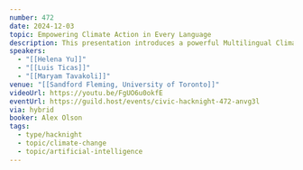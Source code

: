 ```yaml
---
number: 472
date: 2024-12-03
topic: Empowering Climate Action in Every Language
description: This presentation introduces a powerful Multilingual Climate Chatbot, designed to bridge the gap in climate education for all Torontonians, especially youth and marginalized communities. Built on advanced Retrieval-Augmented Generation (RAG) architecture, this chatbot uses fine-tuned embedding models and hybrid search to cut through the disjointed, jargon-heavy climate information that currently limits engagement and creates barriers.
speakers:
  - "[[Helena Yu]]"
  - "[[Luis Ticas]]"
  - "[[Maryam Tavakoli]]"
venue: "[[Sandford Fleming, University of Toronto]]"
videoUrl: https://youtu.be/FgUO6u0okfE
eventUrl: https://guild.host/events/civic-hacknight-472-anvg3l
via: hybrid
booker: Alex Olson
tags:
  - type/hacknight
  - topic/climate-change
  - topic/artificial-intelligence
---
```

